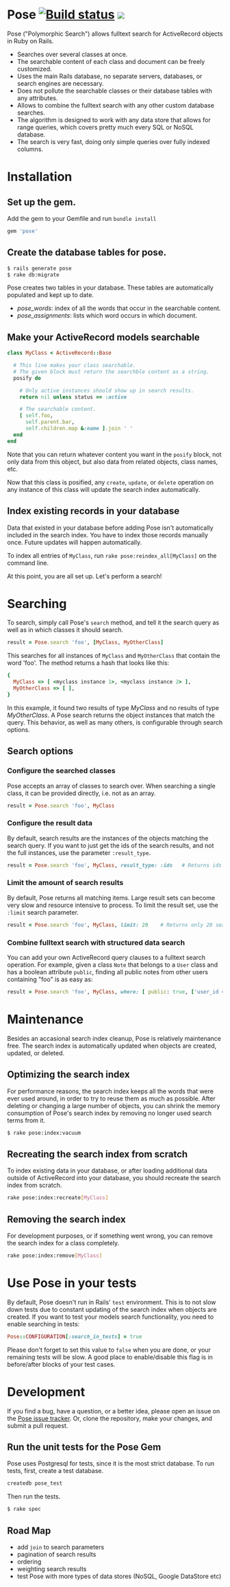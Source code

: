 # Pose <a href="http://travis-ci.org/#!/kevgo/pose" target="_blank"><img src="https://secure.travis-ci.org/kevgo/pose.png" alt="Build status"></a> <a href="https://codeclimate.com/github/kevgo/pose" target="_blank"><img src="https://codeclimate.com/badge.png" /></a>

Pose  ("Polymorphic Search") allows fulltext search for ActiveRecord objects in Ruby on Rails.

* Searches over several classes at once.
* The searchable content of each class and document can be freely customized.
* Uses the main Rails database, no separate servers, databases, or search engines are necessary.
* Does not pollute the searchable classes or their database tables with any attributes.
* Allows to combine the fulltext search with any other custom database searches.
* The algorithm is designed to work with any data store that allows for range queries, which covers pretty much every SQL or NoSQL database.
* The search is very fast, doing only simple queries over fully indexed columns.


# Installation

## Set up the gem.

Add the gem to your Gemfile and run `bundle install`

```ruby
gem 'pose'
```

## Create the database tables for pose.

```bash
$ rails generate pose
$ rake db:migrate
```

Pose creates two tables in your database. These tables are automatically populated and kept up to date.

* _pose_words_: index of all the words that occur in the searchable content.
* _pose_assignments_: lists which word occurs in which document.


## Make your ActiveRecord models searchable

```ruby
class MyClass < ActiveRecord::Base

  # This line makes your class searchable.
  # The given block must return the searchble content as a string.
  posify do

    # Only active instances should show up in search results.
    return nil unless status == :active

    # The searchable content.
    [ self.foo,
      self.parent.bar,
      self.children.map &:name ].join ' '
  end
end
```

Note that you can return whatever content you want in the `posify` block,
not only data from this object, but also data from related objects, class names, etc. 

Now that this class is posified, any `create`, `update`, or `delete` operation on any instance of this class will update the search index automatically.


## Index existing records in your database

Data that existed in your database before adding Pose isn't automatically included in the search index.
You have to index those records manually once. Future updates will happen automatically.

To index all entries of `MyClass`, run `rake pose:reindex_all[MyClass]` on the command line.

At this point, you are all set up. Let's perform a search!


# Searching

To search, simply call Pose's `search` method, and tell it the search query as well as in which classes it should search.

```ruby
result = Pose.search 'foo', [MyClass, MyOtherClass]
```

This searches for all instances of `MyClass` and `MyOtherClass` that contain the word 'foo'.
The method returns a hash that looks like this:

```ruby
{
  MyClass => [ <myclass instance 1>, <myclass instance 2> ],
  MyOtherClass => [ ],
}
```

In this example, it found two results of type _MyClass_ and no results of type _MyOtherClass_.
A Pose search returns the object instances that match the query. This behavior, as well as many others, is configurable through
search options.


## Search options

### Configure the searched classes

Pose accepts an array of classes to search over. When searching a single class, it can be provided directly, i.e. not as an array.

```ruby
result = Pose.search 'foo', MyClass
```


### Configure the result data

By default, search results are the instances of the objects matching the search query. 
If you want to just get the ids of the search results, and not the full instances, use the parameter `:result_type`.

```ruby
result = Pose.search 'foo', MyClass, result_type: :ids   # Returns ids instead of object instances.
```


### Limit the amount of search results

By default, Pose returns all matching items. Large result sets can become very slow and resource intensive to process.
To limit the result set, use the `:limit` search parameter.

```ruby
result = Pose.search 'foo', MyClass, limit: 20    # Returns only 20 search results.
```


### Combine fulltext search with structured data search

You can add your own ActiveRecord query clauses to a fulltext search operation. 
For example, given a class `Note` that belongs to a `User` class and has a boolean attribute `public`,
finding all public notes from other users containing "foo" is as easy as:

```ruby
result = Pose.search 'foo', MyClass, where: [ public: true, ['user_id <> ?', @current_user.id] ]    
```


# Maintenance

Besides an accasional search index cleanup, Pose is relatively maintenance free. 
The search index is automatically updated when objects are created, updated, or deleted.


## Optimizing the search index

For performance reasons, the search index keeps all the words that were ever used around, in order to try to reuse them as much as possible.
After deleting or changing a large number of objects, you can shrink the memory consumption of Pose's search index by 
removing no longer used search terms from it.

```bash
$ rake pose:index:vacuum
```


## Recreating the search index from scratch
To index existing data in your database, or after loading additional data outside of ActiveRecord into your database,
you should recreate the search index from scratch.

```bash
rake pose:index:recreate[MyClass]
```


## Removing the search index
For development purposes, or if something went wrong, you can remove the search index for a class completely.

```bash
rake pose:index:remove[MyClass]
```


# Use Pose in your tests

By default, Pose doesn't run in Rails' `test` environment. This is to not slow down tests due to constant updating of the search index when objects are created.
If you want to test your models search functionality, you need to enable searching in tests:

```ruby
Pose::CONFIGURATION[:search_in_tests] = true
```
    
Please don't forget to set this value to `false` when you are done, or your remaining tests will be slow. A good place to enable/disable this flag is in before/after blocks of your test cases.


# Development

If you find a bug, have a question, or a better idea, please open an issue on the
<a href="https://github.com/kevgo/pose/issues">Pose issue tracker</a>.
Or, clone the repository, make your changes, and submit a pull request.

## Run the unit tests for the Pose Gem

Pose uses Postgresql for tests, since it is the most strict database.
To run tests, first, create a test database.

```bash
createdb pose_test
```

Then run the tests.

```bash
$ rake spec
```


## Road Map

* add `join` to search parameters
* pagination of search results
* ordering
* weighting search results
* test Pose with more types of data stores (NoSQL, Google DataStore etc)
